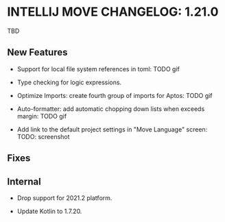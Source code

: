 # INTELLIJ MOVE CHANGELOG: 1.21.0

TBD

## New Features

* Support for local file system references in toml: TODO gif

* Type checking for logic expressions.

* Optimize Imports: create fourth group of imports for Aptos: TODO gif

* Auto-formatter: add automatic chopping down lists when exceeds margin: TODO gif

* Add link to the default project settings in "Move Language" screen: TODO: screenshot 

## Fixes

## Internal

* Drop support for 2021.2 platform.

* Update Kotlin to 1.7.20. 
